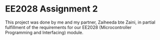 # EE2028 Assignment 2

This project was done by me and my partner, Zaiheeda bte Zaini, in partial fulfillment of the requirements for our EE2028 (Microcontroller Programming and Interfacing) module.
